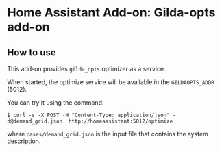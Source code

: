 # Home Assistant Add-on: Gilda-opts add-on

## How to use

This add-on provides `gilda_opts` optimizer as a service.

When started, the optimize service will be available in the `GILDAOPTS_ADDR` (5012).

You can try it using the command:

```console
$ curl -s -X POST -H "Content-Type: application/json" -d@demand_grid.json  http://homeassistant:5012/optimize
```

where `cases/demand_grid.json` is the input file that contains the system description.
